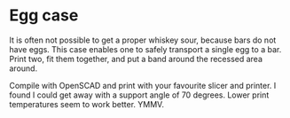 # Egg case

It is often not possible to get a proper whiskey sour, because bars do not have eggs. This case enables one to safely transport a single egg to a bar. Print two, fit them together, and put a band around the recessed area around.

Compile with OpenSCAD and print with your favourite slicer and printer. I found I could get away with a support angle of 70 degrees. Lower print temperatures seem to work better. YMMV.
